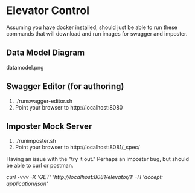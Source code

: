 # Elevator Control

Assuming you have docker installed, should just be able to run these commands that will download and run images 
for swagger and imposter.

## Data Model Diagram
datamodel.png

## Swagger Editor (for authoring)
1. ./runswagger-editor.sh
2. Point your browser to http://localhost:8080

## Imposter Mock Server
1. ./runimposter.sh
2. Point your browser to http://localhost:8081/_spec/

Having an issue with the "try it out." Perhaps an imposter bug, but should be able to curl or postman. 

*curl -vvv -X 'GET' 'http://localhost:8081/elevator/1' -H 'accept: application/json'*
